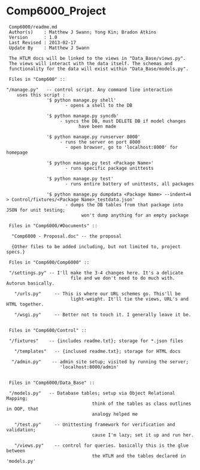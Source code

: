 Comp6000_Project
================


     Comp6000/readme.md
     Author(s)    : Matthew J Swann; Yong Kin; Bradon Atkins
     Version      : 1.0
     Last Revised : 2013-02-17
     Update By    : Matthew J Swann
 
     The HTLM docs will be linked to the views in "Data_Base/views.py". 
     The views will interact with the data itself. The schemas and 
     functionality for the data will exist within "Data_Base/models.py".
 
     Files in "Comp600" ::
 
    "/manage.py"   -- control script. Any command line interaction
        uses this script :
 				   '$ python manage.py shell'
 					      - opens a shell to the DB
 					
 				   '$ python manage.py syncdb'
 				      	- syncs the DB, must DELETE DB if model changes
 						       have been made
 						
 				   '$ python manage.py runserver 8000'
 				      	- runs the server on port 8000
 					      - open browser, go to 'localhost:8000' for homepage
 				 
 				   '$ python manage.py test <Package Name>'
 					      - runs specific package unittests
 				
 				   '$ python manage.py test'
 					      - runs entire battery of unittests, all packages
 				
 				   '$ python manage.py dumpdata <Package Name> --indent=4 > Control/fixtures/<Package Name>_testdata.json'
 					      - dumps the DB tables from that package into JSON for unit testing;
 						        won't dump anything for an empty package
 						
     Files in "Comp6000/#Documents" ::
 
  	  "Comp6000 - Proposal.doc" -- the proposal
 	
  	  {Other files to be added including, but not limited to, project specs.}
 
     Files in "Comp600/Comp6000" ::
 	 
     "/settings.py" -- I'll make the 3-4 changes here. It's a delicate
 			                file and we don't need to do much with. Autorun basically.
 			
 	   "/urls.py"     -- This is where our URL schemes go. This'll be
 			                light-weight. It'll tie the views, URL's and HTML together.
 			
 	   "/wsgi.py"     -- Better not to touch it. I generally leave it be.
 	
 	
     Files in "Comp600/Control" ::
 	
     "/fixtures"    -- {includes readme.txt}; storage for *.json files
 	
 	   "/templates"   -- {inclused readme.txt}; storage for HTML docs
  	
  	  "/admin.py"    -- admin site setup; visited by running the server;
 				  		'localhost:8000/admin'
 						
 						
     Files in "Comp6000/Data_Base" ::
 	 
     "/models.py"   -- Database tables; setup via Object Relational Mapping;
 				            		think of the tables as class outlines in OOP, that
 						            analogy helped me
 						
 	   "/test.py"     -- Unittesting framework for verification and validation;
 				            		cause I'm lazy; set it up and run her.
 						
 	   "/views.py"    -- control for queries. basically this is the glue between
 				            		the HTLM and the tables declared in 'models.py'
 
